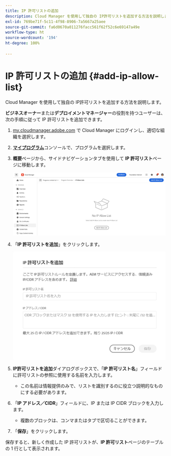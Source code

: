 ```yaml
---
title: IP 許可リストの追加
description: Cloud Manager を使用して独自の IP許可リストを追加する方法を説明します。
exl-id: 769be71f-5c11-4f98-8906-7a5667a25aee
source-git-commit: fa6d0670a011276facc561f62f52c6e69147a49e
workflow-type: ht
source-wordcount: '194'
ht-degree: 100%

---
```



# IP 許可リストの追加 {#add-ip-allow-list}

Cloud Manager を使用して独自の IP許可リストを追加する方法を説明します。

**ビジネスオーナー**&#x200B;または&#x200B;**デプロイメントマネージャー**&#x200B;の役割を持つユーザーは、次の手順に従って IP 許可リストを追加できます。

1. [my.cloudmanager.adobe.com](https://my.cloudmanager.adobe.com/) で Cloud Manager にログインし、適切な組織を選択します。

1. **[マイプログラム](/help/implementing/cloud-manager/navigation.md#my-programs)**&#x200B;コンソールで、プログラムを選択します。

1. **概要**&#x200B;ページから、サイドナビゲーションタブを使用して **IP 許可リスト**&#x200B;ページに移動します。

   ![サイドパネルの「IP 許可リスト」オプション](/help/implementing/cloud-manager/assets/ip-allow-list/ip-allow-list-create.png)

1. 「**IP 許可リストを追加**」をクリックします。

   ![IP 許可リストを追加ダイアログボックス](/help/implementing/cloud-manager/assets/ip-allow-list/ip-allow-list-create02.png)

1. **IP許可リストを追加**&#x200B;ダイアログボックスで、「**IP 許可リスト名**」フィールドに許可リストの参照に使用する名前を入力します。

   * この名前は情報提供のみで、リストを識別するのに役立つ説明的なものにする必要があります。

1. 「**IP アドレス／CIDR**」フィールドに、IP または IP CIDR ブロックを入力します。

   * 複数のブロックは、コンマまたはタブで区切ることができます。

1. 「**保存**」をクリックします。

保存すると、新しく作成した IP 許可リストが、**IP 許可リスト**&#x200B;ページのテーブルの 1 行として表示されます。
